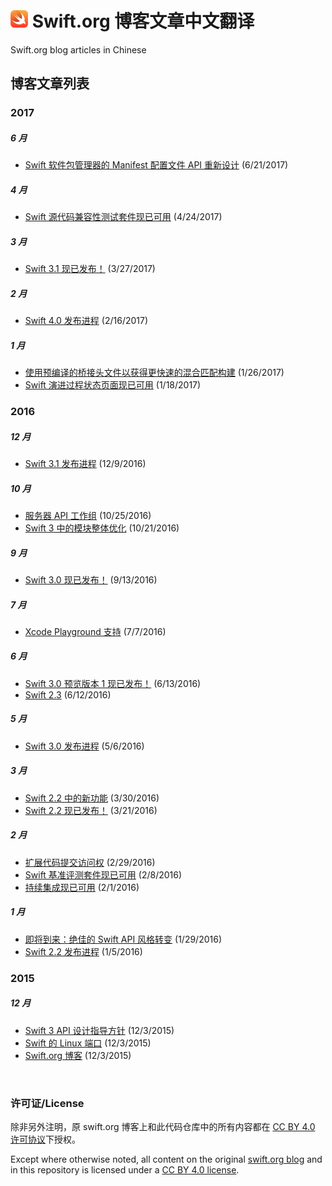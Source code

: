# <img src="./swift-logo.png" width = "28px"> Swift.org 博客文章中文翻译
Swift.org blog articles in Chinese

## 博客文章列表

### 2017

##### 6 月

* [Swift 软件包管理器的 Manifest 配置文件 API 重新设计][swift-package-manager-manifest-api-redesign.md] (6/21/2017)

[swift-package-manager-manifest-api-redesign.md]: ./2017/06/swift-package-manager-manifest-api-redesign.md

##### 4 月

* [Swift 源代码兼容性测试套件现已可用][swift-source-compatibility-test-suite] (4/24/2017)

[swift-source-compatibility-test-suite]: ./2017/04/swift-source-compatibility-test-suite.md

##### 3 月

* [Swift 3.1 现已发布！][swift-3-1-released] (3/27/2017)

[swift-3-1-released]: ./2017/03/swift-3-1-released.md

##### 2 月

* [Swift 4.0 发布进程][swift-4-0-release-process] (2/16/2017)

[swift-4-0-release-process]: ./2017/02/swift-4-0-release-process.md

##### 1 月

* [使用预编译的桥接头文件以获得更快速的混合匹配构建][bridging-pch] (1/26/2017)
* [Swift 演进过程状态页面现已可用][swift-evolution-status-page] (1/18/2017)

[bridging-pch]: ./2017/01/bridging-pch.md
[swift-evolution-status-page]: ./2017/01/swift-evolution-status-page.md

### 2016

##### 12 月

* [Swift 3.1 发布进程][swift-3-1-release-process] (12/9/2016)

[swift-3-1-release-process]: ./2016/12/swift-3-1-release-process.md

##### 10 月
* [服务器 API 工作组][server-api-workgroup] (10/25/2016)
* [Swift 3 中的模块整体优化][whole-module-optimizations] (10/21/2016)

[server-api-workgroup]: ./2016/10/server-api-workgroup.md
[whole-module-optimizations]: ./2016/10/whole-module-optimizations.md

##### 9 月
* [Swift 3.0 现已发布！][swift-3-0-released] (9/13/2016)

[swift-3-0-released]: ./2016/09/swift-3-0-released.md

##### 7 月
* [Xcode Playground 支持][swift-xcode-playground-support] (7/7/2016)

[swift-xcode-playground-support]: ./2016/07/swift-xcode-playground-support.md

##### 6 月
* [Swift 3.0 预览版本 1 现已发布！][swift-3-0-preview-1-released] (6/13/2016)
* [Swift 2.3][swift-2-3] (6/12/2016)

[swift-3-0-preview-1-released]: ./2016/06/swift-3-0-preview-1-released.md
[swift-2-3]: ./2016/06/swift-2-3.md

##### 5 月
* [Swift 3.0 发布进程][swift-3-0-release-process] (5/6/2016)

[swift-3-0-release-process]: ./2016/05/swift-3-0-release-process.md

##### 3 月
* [Swift 2.2 中的新功能][swift-2-2-new-features] (3/30/2016)
* [Swift 2.2 现已发布！][swift-2-2-released] (3/21/2016)

[swift-2-2-new-features]: ./2016/03/swift-2-2-new-features.md
[swift-2-2-released]: ./2016/03/swift-2-2-released.md

##### 2 月
* [扩展代码提交访问权][swift-commit-access] (2/29/2016)
* [Swift 基准评测套件现已可用][swift-benchmark-suite] (2/8/2016)
* [持续集成现已可用][swift-ci] (2/1/2016)

[swift-commit-access]: ./2016/02/swift-commit-access.md
[swift-benchmark-suite]: ./2016/02/swift-benchmark-suite.md
[swift-ci]: ./2016/02/swift-ci.md

##### 1 月
* [即将到来：绝佳的 Swift API 风格转变][its-coming-the-great-swift-api-transformation] (1/29/2016)
* [Swift 2.2 发布进程][swift-2.2-release-process] (1/5/2016)

[its-coming-the-great-swift-api-transformation]: ./2016/01/its-coming-the-great-swift-api-transformation.md
[swift-2.2-release-process]: ./2016/01/swift-2.2-release-process.md

### 2015

##### 12 月
* [Swift 3 API 设计指导方针][swift-3-api-design-guidlines] (12/3/2015)
* [Swift 的 Linux 端口][swift-linux-port] (12/3/2015)
* [Swift.org 博客][welcome] (12/3/2015)

[swift-3-api-design-guidlines]: ./2015/12/swift-3-api-design-guidelines.md
[swift-linux-port]: ./2015/12/swift-linux-port.md
[welcome]: ./2015/12/welcome.md

<br/>

### 许可证/License
除非另外注明，原 swift.org 博客上和此代码仓库中的所有内容都在 [CC BY 4.0 许可协议](https://creativecommons.org/licenses/by/4.0/deed.zh)下授权。

Except where otherwise noted, all content on the original [swift.org blog](https://swift.org/blog/) and in this repository is licensed under a [CC BY 4.0 license](https://creativecommons.org/licenses/by/4.0/).